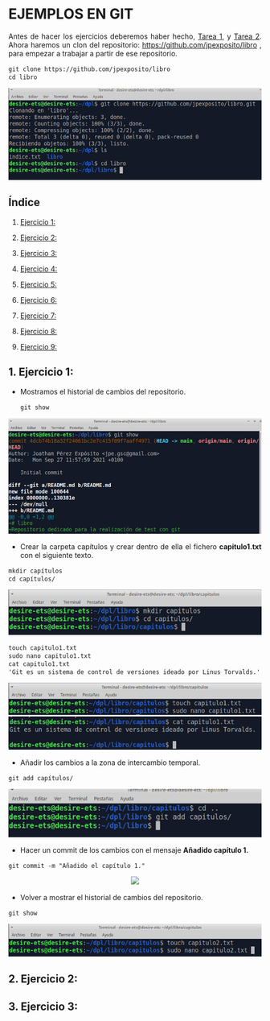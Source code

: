 # EJEMPLOS EN GIT

<div style="text-align: justify">

Antes de hacer los ejercicios deberemos haber hecho, [Tarea 1](../GIT/Tarea1/README.md), y [Tarea 2](../GIT/Tarea2/README.md). Ahora haremos un clon del repositorio: https://github.com/jpexposito/libro , para empezar a trabajar a partir de ese repositorio.

````
git clone https://github.com/jpexposito/libro
cd libro
````

<div align="center">

![](./Imagen/1.png)

</div>

## Índice

1. [Ejercicio 1:](#id1)

2. [Ejercicio 2:](#id2)

3. [Ejercicio 3:](#id3)

4. [Ejercicio 4:](#id4)

5. [Ejercicio 5:](#id5)

6. [Ejercicio 6:](#id6)

7. [Ejercicio 7:](#id7)

8. [Ejercicio 8:](#id8)

9. [Ejercicio 9:](#id9)

## 1. Ejercicio 1: <a name="id1"></a>

<div style="text-align: justify">

- Mostramos el historial de cambios del repositorio.

  ````
  git show
  ````

<div align="center">

![](./Imagen/2.png)

</div>

- Crear la carpeta capítulos y crear dentro de ella el fichero **capitulo1.txt** con el siguiente texto.

````
mkdir capítulos
cd capítulos/
````

<div align="center">

![](./Imagen/3.png)

</div>

````
touch capitulo1.txt
sudo nano capitulo1.txt
cat capitulo1.txt
'Git es un sistema de control de versiones ideado por Linus Torvalds.'
````

<div align="center">

![](./Imagen/4.png)
![](./Imagen/5.png)

</div>

- Añadir los cambios a la zona de intercambio temporal.

````
git add capítulos/
````
<div align="center">

![](./Imagen/6.png)

</div>

- Hacer un commit de los cambios con el mensaje **Añadido capítulo 1.**

````
git commit -m "Añadido el capítulo 1."
````

<div align="center">

![](./Imagen/.png)

</div>

- Volver a mostrar el historial de cambios del repositorio.

````
git show
````

<div align="center">

![](./Imagen/8.png)

</div>





## 2. Ejercicio 2: <a name="id2"></a>

<div style="text-align: justify">

## 3. Ejercicio 3: <a name="id3"></a>
